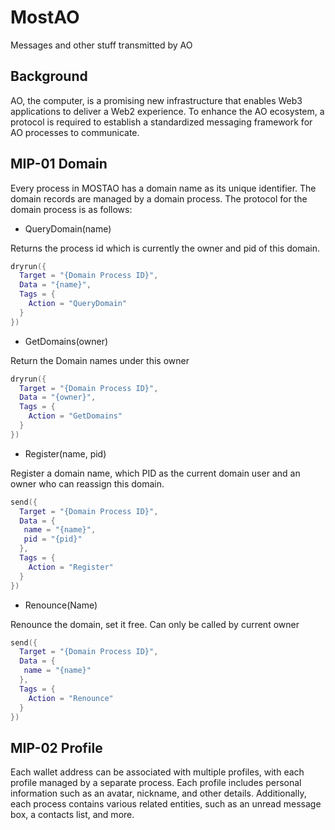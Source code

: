 # MostAO

Messages and other stuff transmitted by AO

## Background

AO, the computer, is a promising new infrastructure that enables Web3 applications to deliver a Web2 experience. To enhance the AO ecosystem, a protocol is required to establish a standardized messaging framework for AO processes to communicate.

## MIP-01 Domain

Every process in MOSTAO has a domain name as its unique identifier. The domain records are managed by a domain process. The protocol for the domain process is as follows:

- QueryDomain(name)

Returns the process id which is currently the owner and pid of this domain.

```lua
dryrun({
  Target = "{Domain Process ID}",
  Data = "{name}",
  Tags = {
    Action = "QueryDomain"
  }
})
```

- GetDomains(owner)

Return the Domain names under this owner

```lua
dryrun({
  Target = "{Domain Process ID}",
  Data = "{owner}",
  Tags = {
    Action = "GetDomains"
  }
})
```

- Register(name, pid)

Register a domain name, which PID as the current domain user and an owner who can reassign this domain.

```lua
send({
  Target = "{Domain Process ID}",
  Data = {
   name = "{name}",
   pid = "{pid}"
  },
  Tags = {
    Action = "Register"
  }
})
```

- Renounce(Name)

Renounce the domain, set it free. Can only be called by current owner

```lua
send({
  Target = "{Domain Process ID}",
  Data = {
   name = "{name}"
  },
  Tags = {
    Action = "Renounce"
  }
})
```

## MIP-02 Profile

Each wallet address can be associated with multiple profiles, with each profile managed by a separate process. Each profile includes personal information such as an avatar, nickname, and other details. Additionally, each process contains various related entities, such as an unread message box, a contacts list, and more.

